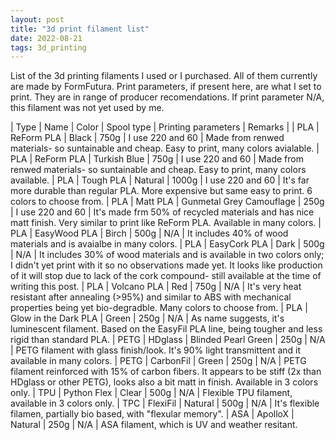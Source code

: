```yaml
---
layout: post
title: "3d print filament list"
date: 2022-08-21
tags: 3d_printing 
---
```


List of the 3d printing filaments I used or I purchased. All of them currently are made by FormFutura. Print parameters, if present here, are what I set to print. They are in range of producer recomendations. If print parameter N/A, this filament was not yet used by me.

| Type | Name | Color | Spool type | Printing parameters | Remarks |
| PLA | ReForm PLA | Black | 750g | I use 220 and 60 | Made from renwed materials- so suntainable and cheap. Easy to print, many colors avialable.
| PLA | ReForm PLA | Turkish Blue | 750g | I use 220 and 60 | Made from renwed materials- so suntainable and cheap. Easy to print, many colors available.
| PLA | Tough PLA | Natural | 1000g | I use 220 and 60 | It's far more durable than regular PLA. More expensive but same easy to print. 6 colors to choose from.
| PLA | Matt PLA | Gunmetal Grey Camouflage | 250g | I use 220 and 60 | It's made frm 50% of recycled materials and has nice matt finish. Very similar to print like ReForm PLA. Available in many colors.
| PLA | EasyWood PLA | Birch | 500g | N/A | It includes 40% of wood materials and is avaialbe in many colors.
| PLA | EasyCork PLA | Dark | 500g | N/A | It includes 30% of wood materials and is available in two colors only; I didn't yet print with it so no observations made yet. It looks like production of it will stop due to lack of the cork compound- still available at the time of writing this post.
| PLA | Volcano PLA | Red | 750g | N/A | It's very heat resistant after annealing (>95%) and similar to ABS with mechanical properties being yet bio-degradble. Many colors to choose from.
| PLA | Glow in the Dark PLA | Green | 250g | N/A | As name suggests, it's luminescent filament. Based on the EasyFil PLA line, being tougher and less rigid than standard PLA.
| PETG | HDglass | Blinded Pearl Green | 250g | N/A | PETG filament with glass finish/look. It's 90% light transmittent and it available in many colors.
| PETG | CarbonFil | Green | 250g | N/A | PETG filament reinforced with 15% of carbon fibers. It appears to be stiff (2x than HDglass or other PETG), looks also a bit matt in finish. Available in 3 colors only.
| TPU | Python Flex | Clear | 500g | N/A | Flexible TPU filament, available in 3 colors only.
| TPC | FlexiFil | Natural | 500g | N/A | It's flexible filamen, partially bio based, with "flexular memory".
| ASA | ApolloX | Natural | 250g | N/A | ASA filament, which is UV and weather resitant.


